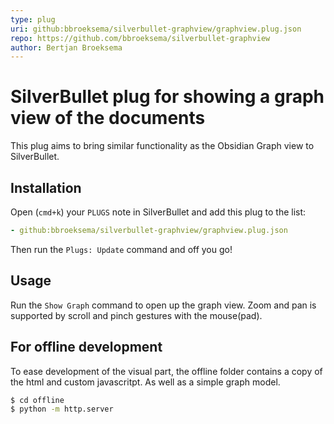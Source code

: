 ```yaml
---
type: plug
uri: github:bbroeksema/silverbullet-graphview/graphview.plug.json
repo: https://github.com/bbroeksema/silverbullet-graphview
author: Bertjan Broeksema
---
```


<!-- #include [[https://raw.githubusercontent.com/bbroeksema/silverbullet-graphview/main/README.md]] -->
# SilverBullet plug for showing a graph view of the documents

This plug aims to bring similar functionality as the Obsidian Graph view to
SilverBullet.

## Installation

Open (`cmd+k`) your `PLUGS` note in SilverBullet and add this plug to the list:

```yaml
- github:bbroeksema/silverbullet-graphview/graphview.plug.json
```

Then run the `Plugs: Update` command and off you go!

## Usage

Run the `Show Graph` command to open up the graph view. Zoom and pan is
supported by scroll and pinch gestures with the mouse(pad).

## For offline development

To ease development of the visual part, the offline folder contains a copy of
the html and custom javascritpt. As well as a simple graph model.

```bash
$ cd offline
$ python -m http.server
```
<!-- /include -->
